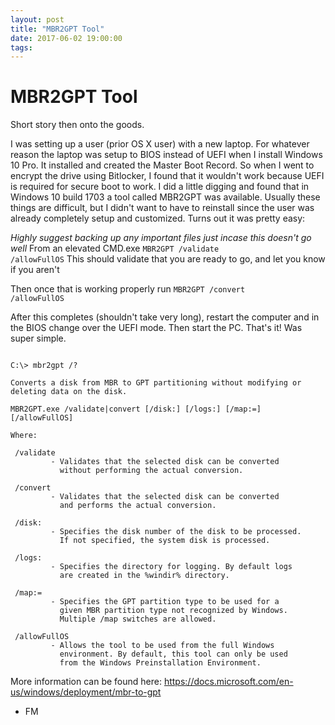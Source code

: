 ```yaml
---
layout: post
title: "MBR2GPT Tool"
date: 2017-06-02 19:00:00
tags: 
---
```

# MBR2GPT Tool

Short story then onto the goods.

I was setting up a user (prior OS X user) with a new laptop. For whatever reason the laptop was setup to BIOS instead of UEFI when I install Windows 10 Pro. It installed and created the Master Boot Record. So when I went to encrypt the drive using Bitlocker, I found that it wouldn't work because UEFI is required for secure boot to work. I did a little digging and found that in Windows 10 build 1703 a tool called MBR2GPT was available. Usually these things are difficult, but I didn't want to have to reinstall since the user was already completely setup and customized. Turns out it was pretty easy:

*Highly suggest backing up any important files just incase this doesn't go well*
From an elevated CMD.exe
<code>MBR2GPT /validate /allowFullOS</code>
This should validate that you are ready to go, and let you know if you aren't

Then once that is working properly run
<code>MBR2GPT /convert /allowFullOS</code>

After this completes (shouldn't take very long), restart the computer and in the BIOS change over the UEFI mode. Then start the PC.
That's it! Was super simple.

<pre><code>
C:\> mbr2gpt /?

Converts a disk from MBR to GPT partitioning without modifying or deleting data on the disk.

MBR2GPT.exe /validate|convert [/disk:<diskNumber>] [/logs:<logDirectory>] [/map:<source>=<destination>] [/allowFullOS]

Where:

 /validate
         - Validates that the selected disk can be converted
           without performing the actual conversion.

 /convert
         - Validates that the selected disk can be converted
           and performs the actual conversion.

 /disk:<diskNumber>
         - Specifies the disk number of the disk to be processed.
           If not specified, the system disk is processed.

 /logs:<logDirectory>
         - Specifies the directory for logging. By default logs
           are created in the %windir% directory.

 /map:<source>=<destination>
         - Specifies the GPT partition type to be used for a
           given MBR partition type not recognized by Windows.
           Multiple /map switches are allowed.

 /allowFullOS
         - Allows the tool to be used from the full Windows
           environment. By default, this tool can only be used
           from the Windows Preinstallation Environment.
</pre></code>

More information can be found here:
https://docs.microsoft.com/en-us/windows/deployment/mbr-to-gpt

- FM
